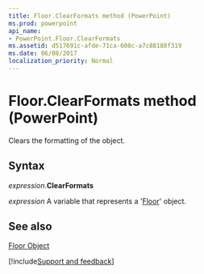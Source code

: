 ```yaml
---
title: Floor.ClearFormats method (PowerPoint)
ms.prod: powerpoint
api_name:
- PowerPoint.Floor.ClearFormats
ms.assetid: d517691c-afde-71ca-608c-a7c88188f319
ms.date: 06/08/2017
localization_priority: Normal
---
```



# Floor.ClearFormats method (PowerPoint)

Clears the formatting of the object.


## Syntax

_expression_.**ClearFormats**

_expression_ A variable that represents a '[Floor](PowerPoint.Floor.md)' object.


## See also


[Floor Object](PowerPoint.Floor.md)

[!include[Support and feedback](~/includes/feedback-boilerplate.md)]